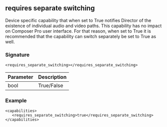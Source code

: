 ## requires separate switching

Device specific capability that when set to True notifies Director of the existence of individual audio and video paths. This capability has no impact on Composer Pro user interface. For that reason, when set to True it is recommended that the capability can switch separately be set to True as well.


### Signature

`<requires_separate_switching></requires_separate_switching>`


| Parameter | Description |
| --- | --- |
| bool | True/False |


### Example

```
<capabilities>
   <requires_separate_switching>true</requires_separate_switching>
</capabilities>
```
